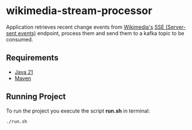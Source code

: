 # wikimedia-stream-processor
Application retrieves recent change events from [Wikimedia's](https://stream.wikimedia.org/) 
[SSE (Server-sent events)](https://en.wikipedia.org/wiki/Server-sent_events) endpoint, process them and send them to a 
kafka topic to be consumed.
## Requirements
- [Java 21](https://github.com/adoptium/temurin21-binaries/releases/tag/jdk-21.0.4%2B7)
- [Maven](https://maven.apache.org/download.cgi)
## Running Project
To run the project you execute the script **run.sh** in terminal:
```
./run.sh
```